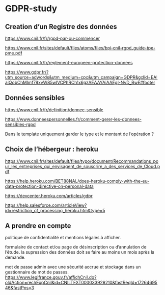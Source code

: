 # GDPR-study

## Creation d’un Registre des données

 https://www.cnil.fr/fr/rgpd-par-ou-commencer

https://www.cnil.fr/sites/default/files/atoms/files/bpi-cnil-rgpd_guide-tpe-pme.pdf

https://www.cnil.fr/fr/reglement-europeen-protection-donnees

https://www.gdpr.fr/?utm_source=adwords&utm_medium=cpc&utm_campaign=GDPR&gclid=EAIaIQobChMImf78xvW85wIVCPhRCh1x6gzAEAAYAiAAEgI-NvD_BwE#footer
 

## Données sensibles 

https://www.cnil.fr/fr/definition/donnee-sensible

https://www.donneespersonnelles.fr/comment-gerer-les-donnees-sensibles-rgpd

Dans le template uniquement garder le type et le montant de l’opération ?
 

## Choix de l’hébergeur : heroku
https://www.cnil.fr/sites/default/files/typo/document/Recommandations_pour_les_entreprises_qui_envisagent_de_souscrire_a_des_services_de_Cloud.pdf

https://help.heroku.com/BET88NAL/does-heroku-comply-with-the-eu-data-protection-directive-on-personal-data

https://devcenter.heroku.com/articles/gdpr

https://help.salesforce.com/articleView?id=restriction_of_processing_heroku.htm&type=5


## A prendre en compte

politique de confidentialité et mentions légales à afficher.

formulaire de contact et/ou page de désinscription ou d’annulation de l’étude. la supression des données doit se faire au moins un mois après la demande.   

mot de passe admin avec une sécurité accrue et stockage dans un gestionnaire de mot de passes.
https://www.legifrance.gouv.fr/affichCnil.do?oldAction=rechExpCnil&id=CNILTEXT000033929210&fastReqId=1726469546&fastPos=3
